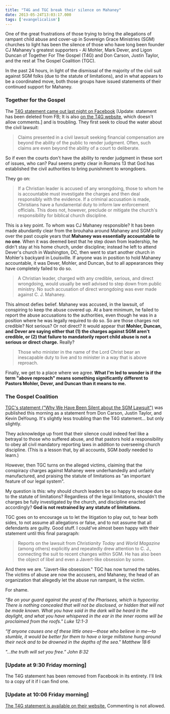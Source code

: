 ```yaml
---
title: "T4G and TGC break their silence on Mahaney"
date: 2013-05-24T13:03:17.000
tags: ['evangelicalism']
---
```


One of the great frustrations of those trying to bring the allegations of rampant child abuse and cover-up in Sovereign Grace Ministries (SGM) churches to light has been the silence of those who have long been founder CJ Mahaney's greatest supporters - Al Mohler, Mark Dever, and Ligon Duncan of Together For The Gospel (T4G) and Don Carson, Justin Taylor, and the rest at The Gospel Coalition (TGC).

In the past 24 hours, in light of the dismissal of the majority of the civil suit against SGM folks (due to the statute of limitations), and in what appears to be a coordinated move, both those groups have issued statements of their continued support for Mahaney.

### Together for the Gospel

The [T4G statement came out last night on Facebook](https://m.facebook.com/TogetherfortheGospel/posts/10151372507262115) \[Update: statement has been deleted from FB; It is also [on the T4G website](http://t4g.org/statement/), which doesn't allow comments.\] and is troubling. They first seek to cloud the water about the civil lawsuit:

> Claims presented in a civil lawsuit seeking financial compensation are beyond the ability of the public to render judgment. Often, such claims are even beyond the ability of a court to deliberate.

So if even the courts don't have the ability to render judgment in these sort of issues, who can? Paul seems pretty clear in Romans 13 that God has established the civil authorities to bring punishment to wrongdoers.

They go on:

> If a Christian leader is accused of any wrongdoing, those to whom he is accountable must investigate the charges and then deal responsibly with the evidence. If a criminal accusation is made, Christians have a fundamental duty to inform law enforcement officials. This does not, however, preclude or mitigate the church's responsibility for biblical church discipline.

This is a key point. To whom was CJ Mahaney responsible? It has been made abundantly clear from the brouhaha around Mahaney and SGM polity over the past couple years that **Mahaney was essentially accountable to no one**. When it was deemed best that he step down from leadership, he didn't stay at his home church, under discipline; instead he left to attend Dever's church in Washington, DC, then went to start another church in Mohler's backyard in Louisville. If anyone was in position to hold Mahaney accountable, it was Dever, Mohler, and Duncan, but to all appearances they have completely failed to do so.

> A Christian leader, charged with any credible, serious, and direct wrongdoing, would usually be well advised to step down from public ministry. No such accusation of direct wrongdoing was ever made against C. J. Mahaney.

This almost defies belief. Mahaney was accused, in the lawsuit, of conspiring to keep the abuse covered up. At a bare minimum, he failed to report the abuse accusations to the authorities, even though he was in a position where he was legally required to do so. So are those charges not credible? Not serious? Or not direct? It would appear that **Mohler, Duncan, and Dever are saying either that (1) the charges against SGM aren't credible, or (2) that failure to mandatorily report child abuse is not a serious or direct charge.** Really?

> Those who minister in the name of the Lord Christ bear an inescapable duty to live and to minister in a way that is above reproach.

Finally, we get to a place where we agree. **What I'm led to wonder is if the term "above reproach" means something significantly different to Pastors Mohler, Dever, and Duncan than it means to me.**

### The Gospel Coalition

[TGC's statement ("Why We Have Been Silent about the SGM Lawsuit")](http://thegospelcoalition.org/blogs/justintaylor/2013/05/24/why-we-have-been-silent-about-the-sgm-lawsuit/) was published this morning as a statement from Don Carson, Justin Taylor, and Kevin DeYoung. It's slightly less troubling than the T4G statement... but only slightly.

They acknowledge up front that their silence could indeed feel like a betrayal to those who suffered abuse, and that pastors hold a responsibility to obey all civil mandatory reporting laws in addition to overseeing church discipline. (This is a lesson that, by all accounts, SGM _badly_ needed to learn.)

However, then TGC turns on the alleged victims, claiming that the conspiracy charges against Mahaney were underhandedly and unfairly manufactured, and praising the statute of limitations as "an important feature of our legal system".

My question is this: why should church leaders be so happy to escape due to the statute of limitations? Regardless of the legal limitations, shouldn't the charges be fully investigated by the church, and discipline enacted accordingly? **God is not restrained by any statute of limitations.**

TGC goes on to encourage us to let the litigation to play out, to hear both sides, to not assume all allegations or false, and to not assume that all defendants are guilty. Good stuff. I could've almost been happy with their statement until this final paragraph:

> Reports on the lawsuit from _Christianity Today_ and _World Magazine_ (among others) explicitly and repeatedly drew attention to C. J., connecting the suit to recent changes within SGM. He has also been the object of libel and even a Javert-like obsession by some.

And there we are. "Javert-like obsession." TGC has now turned the tables. The victims of abuse are now the accusers, and Mahaney, the head of an organization that allegedly let the abuse run rampant, is the victim.

For shame.

_“Be on your guard against the yeast of the Pharisees, which is hypocrisy. There is nothing concealed that will not be disclosed, or hidden that will not be made known. What you have said in the dark will be heard in the daylight, and what you have whispered in the ear in the inner rooms will be proclaimed from the roofs." Luke 12:1-3_

_“If anyone causes one of these little ones—those who believe in me—to stumble, it would be better for them to have a large millstone hung around their neck and to be drowned in the depths of the sea." Matthew 18:6_

_"...the truth will set you free.” John 8:32_

### \[Update at 9:30 Friday morning\]

The T4G statement has been removed from Facebook in its entirety. I'll link to a copy of it if I can find one.

### \[Update at 10:06 Friday morning\]

[The T4G statement is available on their website.](http://t4g.org/statement/) Commenting is not allowed.
